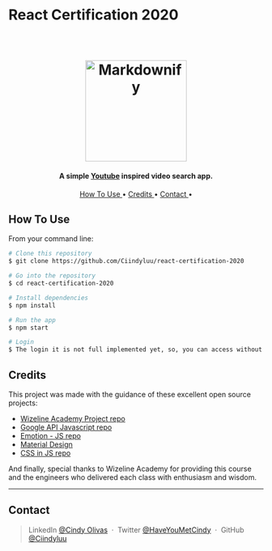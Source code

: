 # React Certification 2020

<h1 align="center">
  <br>
  <a href="http://www.amitmerchant.com/electron-markdownify"><img src="https://i.giphy.com/media/l2QDNfa8V1LZCC4xy/giphy.webp" 
  alt="Markdownify" width="200"></a>
</h1>

<h4 align="center">A simple <a href="http://www.youtube.com" target="_blank">Youtube</a> inspired video search app.</h4>

<p align="center">
  <a href="#how-to-use"> How To Use </a> •
  <a href="#download"> Credits </a> •
  <a href="#credits"> Contact </a> •
</p>

## How To Use

From your command line:

```bash
# Clone this repository
$ git clone https://github.com/Ciindyluu/react-certification-2020

# Go into the repository
$ cd react-certification-2020

# Install dependencies
$ npm install

# Run the app
$ npm start

# Login
$ The login it is not full implemented yet, so, you can access without user and password. Sorry about it.
```

## Credits

This project was made with the guidance of these excellent open source projects:

- [Wizeline Academy Project repo](https://github.com/tavowizeline/react-routing-playground)
- [Google API Javascript repo ](https://github.com/google/google-api-javascript-client/blob/master/docs/start.md)
- [Emotion - JS repo](https://github.com/emotion-js/emotion)
- [Material Design](https://material.io/components)
- [CSS in JS repo](https://github.com/MicheleBertoli/css-in-js)

And finally, special thanks to Wizeline Academy for providing this course and the engineers who delivered each class with enthusiasm and wisdom.

---

## Contact

> LinkedIn [@Cindy Olivas](https://www.linkedin.com/in/cindy-olivas-osuna-8b8661112/) &nbsp;&middot;&nbsp;
> Twitter [@HaveYouMetCindy](https://twitter.com/HaveYouMetCindy) &nbsp;&middot;&nbsp;
> GitHub [@Ciindyluu](https://github.com/Ciindyluu)